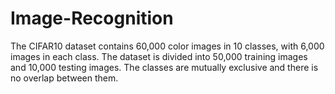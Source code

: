 # Image-Recognition

The CIFAR10 dataset contains 60,000 color images in 10 classes, with 6,000 images in each class. The dataset is divided into 50,000 training images and 10,000 testing images. The classes are mutually exclusive and there is no overlap between them.
